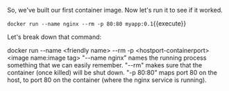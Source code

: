 So, we've built our first container image. Now let's run it to see if it worked.

`docker run --name nginx --rm -p 80:80 myapp:0.1`{{execute}}

Let's break down that command:

docker run --name &#x3C;friendly name&#x3E; --rm -p &#x3C;hostport-containerport&#x3E; &#x3C;image name:image tag&#x3E;
"--name nginx" names the running process something that we can easily remember.
"--rm" makes sure that the container (once killed) will be shut down.
"-p 80:80" maps port 80 on the host, to port 80 on the container (where the nginx service is running).

